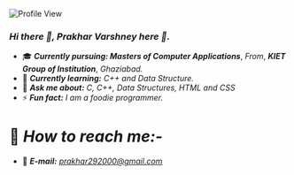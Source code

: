 ![Profile View](https://gpvc.arturio.dev/prakhar-varshney) 


### *Hi there 👋, Prakhar Varshney here :boy:.*
- :mortar_board: ***Currently pursuing: Masters of Computer Applications***, *From*, ***KIET Group of Institution***, *Ghaziabad.*
- 🌱 ***Currently learning:*** *C++ and Data Structure.*
- 💬 ***Ask me about:*** *C, C++, Data Structures, HTML and CSS*
- ⚡ ***Fun fact:*** *I am a foodie programmer.* 


# :satellite: *How to reach me:-*
- :e-mail: ***E-mail:*** *prakhar292000@gmail.com*


